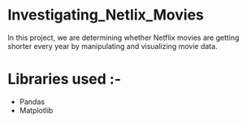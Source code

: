 # Investigating_Netlix_Movies
In this project, we are determining whether Netflix movies are getting shorter every year by manipulating and visualizing movie data. 

# Libraries used :-
- Pandas
- Matplotlib

